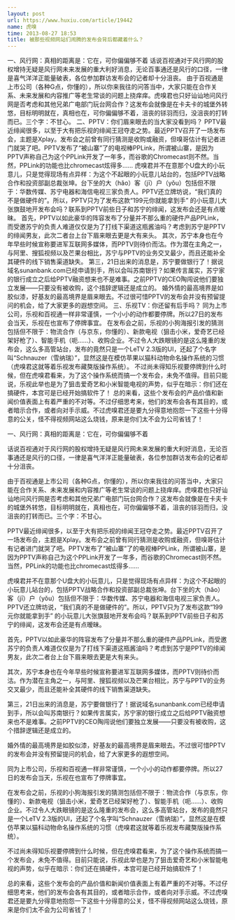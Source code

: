 ```yaml
---
layout: post
url: https://www.huxiu.com/article/19442
name: 虎嗅
time: 2013-08-27 18:53
title: 被那些视频网站们闹腾的发布会背后都藏着什么？
---
```

一、风行网：真相的距离是：它在，可你偏偏够不着 话说百视通对于风行网的股权增持无疑是风行网未来发展的重大利好消息，无论百事通还是风行的口径，一律是喜气洋洋正能量破表，各位参加群访发布会的记者却十分沮丧。 由于百视通是上市公司（各种G点，你懂的），所以你来我往的问答当中，大家只能在合作关系、未来发展和内容推广等老生常谈的问题上挠痒痒。虎嗅君也只好讪讪地问风行网是否考虑和其他兄弟广电部门玩台网合作？这发布会就像是在卡夫卡的城堡外转悠，目标明明就在，真相也在，可你偏偏够不着，沮丧的铩羽而归，没沮丧的打转而已。三个字：不甘心。 二、PPTV：你们眉来眼去的当大家没看到吗？ PPTV最近绯闻很多，以至于大有把乐视的绯闻王冠夺走之势。最近PPTV召开了一场发布会，主题是Xplay。发布会之前曾有同行猜测是收购或融资，但嗅哥估计有记者进门就哭了吧。PPTV发布了“被山寨”了的电视棒PPLink，所谓被山寨，是因为PPTV声称自己为这个PPLink开发了一年多，而谷歌的Chromecast则不然。当然，PPLink的功能也比chromecast炫得多…… 虎嗅君并不在意那个U盘大的小玩意儿，只是觉得现场有点异样：为这个不起眼的小玩意儿站台的，包括PPTV战略合作和投资部副总裁张坤。台下坐的大（hǎo）客（jī）户（yǒu）包括但不限于：华数传媒、苏宁电器和海信电视三家负责人。PPTV还立牌坊说，“我们真的不是做硬件的”。所以，PPTV只为了发布这款“199元你就能拿到手” 的小玩意儿大张旗鼓地开发布会吗？联系到PPTV前些日子和苏宁的绯闻，这发布会还是有点暧昧。 首先，PPTV以如此豪华的阵容发布了分量并不那么重的硬件产品PPLink，而受邀苏宁的负责人难道仅仅是为了打线下渠道这瓶酱油吗？考虑到苏宁是PPTV的绯闻男友，此次二者台上台下眉来眼去更是大有来头。 其次，苏宁本身也在今年早些时候宣称要进军互联网多媒体，而PPTV则待价而沽。作为潜在主角之一，与阿里、搜狐视频以及芒果台相比，苏宁与PPTV的业务交叉最少，而且还能补全其硬件的线下销售渠道缺失。 第三，21日出来的消息是，苏宁要做银行了！据说域名sunanbank.com已经申请到手，所以会叫苏南银行？如果传言属实，苏宁家的银行成立之后给PPTV融资想来也不是难事。之前PPTV的CEO陶闯说他们要独立发展——只要没有被收购，这个措辞逻辑还是成立的。 婚外情的最高境界是如胶似漆，好基友的最高境界是眉来眼去。不过很可惜PPTV的发布会并没有预留提问的机会，给了大家更多的遐想空间。 三、乐视TV：你还留有后手吗？ 同为上市公司，乐视和百视通一样非常谨慎，一个小小的动作都要停牌。所以27日的发布会当天，乐视在也宣布了停牌事宜。 在发布会之前，乐视的小狗海报引发的猜测包括但不限于：物流合作（与京东，你懂的）、新款电视（狙击小米，爱奇艺已经架好枪了）、智能手机（呃……）、收购企业。不过令人大跌眼镜的是这么隆重的发布会，这么多高管站台，发布的竟然只是一个LeTV 2.3版的UI，还起了个名字叫“Schnauzer（雪纳瑞）”，显然这是在模仿苹果以猫科动物命名操作系统的习惯（虎嗅君这就等着乐视发布藏獒版操作系统）。 不过尚未得知乐视要停牌到什么时候，但在虎嗅君看来，为了这个操作系统而搞一个发布会，未免不值得。目前只能说，乐视此举也是为了狙击爱奇艺和小米智能电视的声势，似乎在暗示：你们还在搞硬件，本宫可是已经开始搞软件了！ 总的来看，这些个发布会的产品价值和新闻价值表面上有着严重的不对等。不过仔细思考来，他们的发布会各有其目的，或者暗示合作，或者向对手示威。不过虎嗅君还是要九分得意地抱怨一下这些十分得意的公关，怪不得视频网站这么烧钱，原来是你们太不会为公司省钱了！

一、风行网：真相的距离是：它在，可你偏偏够不着

话说百视通对于风行网的股权增持无疑是风行网未来发展的重大利好消息，无论百事通还是风行的口径，一律是喜气洋洋正能量破表，各位参加群访发布会的记者却十分沮丧。

由于百视通是上市公司（各种G点，你懂的），所以你来我往的问答当中，大家只能在合作关系、未来发展和内容推广等老生常谈的问题上挠痒痒。虎嗅君也只好讪讪地问风行网是否考虑和其他兄弟广电部门玩台网合作？这发布会就像是在卡夫卡的城堡外转悠，目标明明就在，真相也在，可你偏偏够不着，沮丧的铩羽而归，没沮丧的打转而已。三个字：不甘心。

PPTV最近绯闻很多，以至于大有把乐视的绯闻王冠夺走之势。最近PPTV召开了一场发布会，主题是Xplay。发布会之前曾有同行猜测是收购或融资，但嗅哥估计有记者进门就哭了吧。PPTV发布了“被山寨”了的电视棒PPLink，所谓被山寨，是因为PPTV声称自己为这个PPLink开发了一年多，而谷歌的Chromecast则不然。当然，PPLink的功能也比chromecast炫得多……

虎嗅君并不在意那个U盘大的小玩意儿，只是觉得现场有点异样：为这个不起眼的小玩意儿站台的，包括PPTV战略合作和投资部副总裁张坤。台下坐的大（hǎo）客（jī）户（yǒu）包括但不限于：华数传媒、苏宁电器和海信电视三家负责人。PPTV还立牌坊说，“我们真的不是做硬件的”。所以，PPTV只为了发布这款“199元你就能拿到手” 的小玩意儿大张旗鼓地开发布会吗？联系到PPTV前些日子和苏宁的绯闻，这发布会还是有点暧昧。

首先，PPTV以如此豪华的阵容发布了分量并不那么重的硬件产品PPLink，而受邀苏宁的负责人难道仅仅是为了打线下渠道这瓶酱油吗？考虑到苏宁是PPTV的绯闻男友，此次二者台上台下眉来眼去更是大有来头。

其次，苏宁本身也在今年早些时候宣称要进军互联网多媒体，而PPTV则待价而沽。作为潜在主角之一，与阿里、搜狐视频以及芒果台相比，苏宁与PPTV的业务交叉最少，而且还能补全其硬件的线下销售渠道缺失。

第三，21日出来的消息是，苏宁要做银行了！据说域名sunanbank.com已经申请到手，所以会叫苏南银行？如果传言属实，苏宁家的银行成立之后给PPTV融资想来也不是难事。之前PPTV的CEO陶闯说他们要独立发展——只要没有被收购，这个措辞逻辑还是成立的。

婚外情的最高境界是如胶似漆，好基友的最高境界是眉来眼去。不过很可惜PPTV的发布会并没有预留提问的机会，给了大家更多的遐想空间。

同为上市公司，乐视和百视通一样非常谨慎，一个小小的动作都要停牌。所以27日的发布会当天，乐视在也宣布了停牌事宜。

在发布会之前，乐视的小狗海报引发的猜测包括但不限于：物流合作（与京东，你懂的）、新款电视（狙击小米，爱奇艺已经架好枪了）、智能手机（呃……）、收购企业。不过令人大跌眼镜的是这么隆重的发布会，这么多高管站台，发布的竟然只是一个LeTV 2.3版的UI，还起了个名字叫“Schnauzer（雪纳瑞）”，显然这是在模仿苹果以猫科动物命名操作系统的习惯（虎嗅君这就等着乐视发布藏獒版操作系统）。

不过尚未得知乐视要停牌到什么时候，但在虎嗅君看来，为了这个操作系统而搞一个发布会，未免不值得。目前只能说，乐视此举也是为了狙击爱奇艺和小米智能电视的声势，似乎在暗示：你们还在搞硬件，本宫可是已经开始搞软件了！

总的来看，这些个发布会的产品价值和新闻价值表面上有着严重的不对等。不过仔细思考来，他们的发布会各有其目的，或者暗示合作，或者向对手示威。不过虎嗅君还是要九分得意地抱怨一下这些十分得意的公关，怪不得视频网站这么烧钱，原来是你们太不会为公司省钱了！

